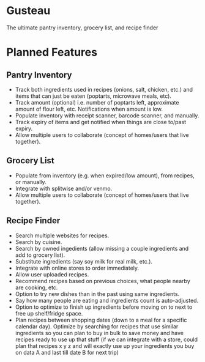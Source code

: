 # Gusteau
The ultimate pantry inventory, grocery list, and recipe finder

# Planned Features
## Pantry Inventory
- Track both ingredients used in recipes (onions, salt, chicken, etc.) and items that can just be eaten (poptarts, microwave meals, etc).
- Track amount (optional) i.e. number of poptarts left, approximate amount of flour left, etc. Notifications when amount is low.
- Populate inventory with receipt scanner, barcode scanner, and manually.
- Track expiry of items and get notified when things are close to/past expiry.
- Allow multiple users to collaborate (concept of homes/users that live together).

## Grocery List
- Populate from inventory (e.g. when expired/low amount), from recipes, or manually.
- Integrate with splitwise and/or venmo.
- Allow multiple users to collaborate (concept of homes/users that live together).

## Recipe Finder
- Search multiple websites for recipes.
- Search by cuisine.
- Search by owned ingedients (allow missing a couple ingredients and add to grocery list).
- Substitute ingredients (say soy milk for real milk, etc.).
- Integrate with online stores to order immediately.
- Allow user uploaded recipes.
- Recommend recipes based on previous choices, what people nearby are cooking, etc.
- Option to try new dishes than in the past using same ingredients.
- Say how many people are eating and ingredients count is auto-adjusted.
- Option to optimize to finish up ingredients before moving on to next to free up shelf/fridge space.
- Plan recipes between shopping dates (down to a meal for a specific calendar day). Optimize by searching for recipes that use similar ingredients so you can plan to buy in bulk to save money and have recipes ready to use up that stuff (if we can integrate with a store, could plan that recipes x y z and will exactly use up your ingredients you buy on data A and last till date B for next trip)
